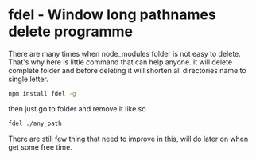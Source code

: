 # fdel - Window long pathnames delete programme

There are many times when node_modules folder is not easy to delete. That's why here is little command that can help anyone.
it will delete complete folder and before deleting it will shorten all directories name to single letter.


```sh
npm install fdel -g
```

then just go to folder and remove it like so

```sh
fdel ./any_path
```

There are still few thing that need to improve in this, will do later on when get some free time.
